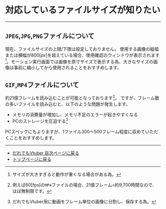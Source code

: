 # 対応しているファイルサイズが知りたい
---
## `JPEG`,`JPG`,`PNG`ファイルについて
現在、ファイルサイズの上限/下限は設定しておりません。
使用する画像の縦幅または横幅が800[px]を超えている場合、使用確認のウィンドウが表示されます[^1]。
​モーション実行画面では画像を原寸サイズで表示する為、大きなサイズの画像は事前に縮小してから使用されることをおすすめします。

## `GIF`,`MP4`ファイルについて
約21億フレームを読み込むことが可能となっております[^2]。
ですが、フレーム数の多いファイルを読み込むと、以下のような問題が発生します。
+ メモリの消費量が増加し、メモリ不足のエラーが起きやすくなる
+ PCのストレージを圧迫する[^3]​

​PCスペックにもよりますが、1ファイル300～500フレーム程度に収めていただくことをおすすめします。

---
+ [だれでもVtuber 目次ページに戻る](index_vtuber2.md)
+ [トップページに戻る](index_top.md#falhong-cha)

[^1]: サイズが大きすぎると動作が重くなる場合がある為。
[^2]: 例えば60[fps]の`MP4`ファイルの場合、21億フレーム=約9,700時間なので、ほぼ無制限です。
[^3]: だれでもVtuber用に動画をフレーム単位の画像に分割し、保存する為。